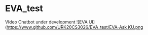 # EVA_test
VIdeo Chatbot under development
![EVA UI]([https://www.github.com/URK20CS3026/EVA_test/EVA-Ask KU.png](https://github.com/URK20CS3026SHAWN/EVA_test/blob/main/EVA-Ask%20KU.png)
